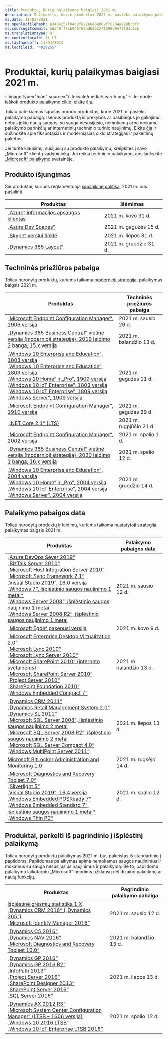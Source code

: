 ```yaml
---
title: Produktų, kurių palaikymas baigiasi 2021 m.
description: Sužinokite, kurie produktai 2021 m. pasieks palaikymo pabaigą arba pereis nuo pagrindinio palaikymo į išplėstinį palaikymą.
ms.date: 11/03/2021
ms.openlocfilehash: a3404257f04c2f022e648e067f78204a220bd3fc
ms.sourcegitcommit: 5d340ff7cb048f68bd696227129860e72fd3c1cb
ms.translationtype: HT
ms.contentlocale: lt-LT
ms.lasthandoff: 11/04/2021
ms.locfileid: "4029255"
---
```

# <a name="products-ending-support-in-2021"></a>Produktai, kurių palaikymas baigiasi 2021 m.

:::image type="icon" source="/lifecycle/media/search.png":::
Jei norite ieškoti produkto palaikymo ciklo, eikite [čia](/lifecycle/products/).

Toliau pateikiamas sąrašas nurodo produktus, kurie 2021 m. pasieks palaikymo pabaigą. Išėmus produktą iš prekybos ar pasibaigus jo galiojimui, nebus jokių naujų saugos, su sauga nesusijusių, nemokamų arba mokamų palaikymo parinkčių ar internetinių techninio turinio naujinimų. Eikite [čia](/lifecycle/overview/product-end-of-support-overview) ir sužinokite apie fiksuotąsias ir moderniąsias ciklo strategijas ir pakeitimų paketus.

Jei turite klausimų, susijusių su produkto palaikymu, kreipkitės į savo „Microsoft“ klientų vadybininką. Jei reikia techninio palaikymo, apsilankykite [„Microsoft“ palaikymo](https://support.microsoft.com/contactus/?ws=support) svetainėje.

## <a name="product-retirements"></a>Produkto išjungimas

Šie produktai, kuriuos reglamentuoja [šiuolaikinė politika](/lifecycle/policies/modern), 2021 m. bus pašalinti.

| Produktas | Išėmimas |
| --- | --- |
| [„Azure“ informacijos apsaugos klientas](/lifecycle/products/azure-information-protection-client?branch=live)<br> | 2021 m. kovo 31 d. |
| [„Azure Dev Spaces“](/lifecycle/products/azure-dev-spaces?branch=live)<br> | 2021 m. gegužės 15 d. |
| [„Skype“ verslui tinkle](/lifecycle/products/skype-for-business-online?branch=live)<br> | 2021 m. liepos 31 d. |
| [„Dynamics 365 Layout“](/lifecycle/products/dynamics-365-layout?branch=live)<br> | 2021 m. gruodžio 31 d. |


## <a name="release-end-of-servicing"></a>Techninės priežiūros pabaiga

Toliau nurodytų produktų, kuriems taikoma [modernioji strategija](/lifecycle/policies/modern), palaikymas baigsis 2021 m.

| Produktas | Techninės priežiūros pabaiga |
| --- | --- |
| [„Microsoft Endpoint Configuration Manager“, 1906 versija](/lifecycle/products/microsoft-endpoint-configuration-manager?branch=live)<br> | 2021 m. sausio 26 d. |
| [„Dynamics 365 Business Central“ vietinė versija (modernioji strategija), 2019 leidimo 2 banga, 15.x versija](/lifecycle/products/dynamics-365-business-central-onpremises-modern-policy?branch=live)<br> | 2021 m. balandžio 13 d. |
| [„Windows 10 Enterprise and Education“, 1803 versija](/lifecycle/products/windows-10-enterprise-and-education?branch=live)<br>[„Windows 10 Enterprise and Education“, 1809 versija](/lifecycle/products/windows-10-enterprise-and-education?branch=live)<br>[„Windows 10 Home“ ir „Pro“, 1909 versija](/lifecycle/products/windows-10-home-and-pro?branch=live)<br>[„Windows 10 IoT Enterprise“, 1803 versija](/lifecycle/products/windows-10-iot-enterprise?branch=live)<br>[„Windows 10 IoT Enterprise“, 1809 versija](/lifecycle/products/windows-10-iot-enterprise?branch=live)<br>[„Windows Server“, 1909 versija](/lifecycle/products/windows-server?branch=live)<br> | 2021 m. gegužės 11 d. |
| [„Microsoft Endpoint Configuration Manager“, 1910 versija](/lifecycle/products/microsoft-endpoint-configuration-manager?branch=live)<br> | 2021 m. gegužės 29 d. |
| [„.NET Core 2.1“ (LTS)](/lifecycle/products/microsoft-net-and-net-core?branch=live)<br> | 2021 m. rugpjūčio 21 d. |
| [„Microsoft Endpoint Configuration Manager“, 2002 versija](/lifecycle/products/microsoft-endpoint-configuration-manager?branch=live)<br> | 2021 m. spalio 1 d. |
| [„Dynamics 365 Business Central“ vietinė versija (modernioji strategija), 2020 leidimo 1 banga, 16.x versija](/lifecycle/products/dynamics-365-business-central-onpremises-modern-policy?branch=live)<br> | 2021 m. spalio 12 d. |
| [„Windows 10 Enterprise and Education“, 2004 versija](/lifecycle/products/windows-10-enterprise-and-education?branch=live)<br>[„Windows 10 Home“ ir „Pro“, 2004 versija](/lifecycle/products/windows-10-home-and-pro?branch=live)<br>[„Windows 10 IoT Enterprise“, 2004 versija](/lifecycle/products/windows-10-iot-enterprise?branch=live)<br>[„Windows Server“, 2004 versija](/lifecycle/products/windows-server?branch=live)<br> | 2021 m. gruodžio 14 d. |


## <a name="products-reaching-end-of-support"></a>Palaikymo pabaigos data

Toliau nurodytų produktų ir leidimų, kuriems taikoma [nustatytoji strategija](/lifecycle/policies/fixed), palaikymas baigsis 2021 m.

| Produktas | Palaikymo pabaigos data |
| --- | --- |
| [„Azure DevOps Sever 2019“](/lifecycle/products/azure-devops-server-2019?branch=live)<br>[„BizTalk Server 2010“](/lifecycle/products/biztalk-server-2010?branch=live)<br>[„Microsoft Host Integration Server 2010“](/lifecycle/products/microsoft-host-integration-server-2010?branch=live)<br>[„Microsoft Sync Framework 2.1“](/lifecycle/products/microsoft-sync-framework-21?branch=live)<br>[„Visual Studio 2019“, 16.0 versija](/lifecycle/products/visual-studio-2019?branch=live)<br>[„Windows 7“, išplėstinio saugos naujinimo 1 metai*](/lifecycle/products/windows-7?branch=live)<br>[„Windows Server 2008“, išplėstinio saugos naujinimo 1 metai](/lifecycle/products/windows-server-2008?branch=live)<br>[„Windows Server 2008 R2“, išplėstinio saugos naujinimo 1 metai](/lifecycle/products/windows-server-2008-r2?branch=live)<br> | 2021 m. sausio 12 d. |
| [„Microsoft Egde“ pasenusi versija](/lifecycle/products/microsoft-edge-legacy?branch=live)<br> | 2021 m. kovo 9 d. |
| [„Microsoft Enterprise Desktop Virtualization 2.0“](/lifecycle/products/microsoft-enterprise-desktop-virtualization-20?branch=live)<br>[„Microsoft Lync 2010“](/lifecycle/products/microsoft-lync-2010?branch=live)<br>[„Microsoft Lync Server 2010“](/lifecycle/products/microsoft-lync-server-2010?branch=live)<br>[„Microsoft SharePoint 2010“ (interneto svetainėms)](/lifecycle/products/microsoft-sharepoint-2010?branch=live)<br>[„Microsoft SharePoint Server 2010“](/lifecycle/products/microsoft-sharepoint-server-2010?branch=live)<br>[„Project Server 2010“](/lifecycle/products/project-server-2010?branch=live)<br>[„SharePoint Foundation 2010“](/lifecycle/products/sharepoint-foundation-2010?branch=live)<br>[„Windows Embedded Compact 7“](/lifecycle/products/windows-embedded-compact-7?branch=live)<br> | 2021 m. balandžio 13 d. |
| [„Dynamics CRM 2011“](/lifecycle/products/dynamics-crm-2011?branch=live)<br>[„Dynamics Retail Management System 2.0“](/lifecycle/products/dynamics-retail-management-system-20?branch=live)<br>[„Dynamics SL 2011“](/lifecycle/products/dynamics-sl-2011?branch=live)<br>[„Microsoft SQL Server 2008“, išplėstinio saugos naujinimo 2 metai](/lifecycle/products/microsoft-sql-server-2008?branch=live)<br>[„Microsoft SQL Server 2008 R2“, išplėstinio saugos naujinimo 2 metai](/lifecycle/products/microsoft-sql-server-2008-r2?branch=live)<br>[„Microsoft SQL Server Compact 4.0“](/lifecycle/products/microsoft-sql-server-compact-40?branch=live)<br>[„Windows MultiPoint Server 2011“](/lifecycle/products/windows-multipoint-server-2011?branch=live)<br> | 2021 m. liepos 13 d. |
| [Microsoft BitLocker Administration and Monitoring 1.0](/lifecycle/products/microsoft-bitlocker-administration-and-monitoring-10?branch=live)<br> | 2021 m. rugsėjo 14 d. |
| [„Microsoft Diagnostics and Recovery Toolset 7.0“](/lifecycle/products/microsoft-diagnostics-and-recovery-toolset-70?branch=live)<br>[„Silverlight 5“](/lifecycle/products/silverlight-5?branch=live)<br>[„Visual Studio 2019“, 16.4 versija](/lifecycle/products/visual-studio-2019?branch=live)<br>[„Windows Embedded POSReady 7“](/lifecycle/products/windows-embedded-posready-7?branch=live)<br>[„Windows Embedded Standard 7“, išplėstinio saugos naujinimo 1 metai*](/lifecycle/products/windows-embedded-standard-7?branch=live)<br>[„Windows Thin PC“](/lifecycle/products/windows-thin-pc?branch=live)<br> | 2021 m. spalio 12 d. |


## <a name="products-moving-to-extended-support"></a>Produktai, perkelti iš pagrindinio į išplėstinį palaikymą

Toliau nurodytų produktų palaikymas 2021 m. bus pakeistas iš standartinio į papildomą. Papildomas palaikymas apima nemokamus saugos naujinimus ir mokamus su sauga nesusijusius naujinimus ir palaikymą. Be to, papildomo palaikymo laikotarpiu „Microsoft“ nepriims užklausų dėl dizaino pakeitimų ar naujų funkcijų.

| Produktas | Pagrindinio palaikymo pabaiga |
| --- | --- |
| [Išplėstinė grėsmių statistika 1.X](/lifecycle/products/advanced-threat-analytics-1x?branch=live)<br>[„Dynamics CRM 2016“ („Dynamics 365“)](/lifecycle/products/dynamics-crm-2016-dynamics-365?branch=live)<br>[„Microsoft Identity Manager 2016“](/lifecycle/products/microsoft-identity-manager-2016?branch=live)<br> | 2021 m. sausio 12 d. |
| [„Dynamics C5 2016“](/lifecycle/products/dynamics-c5-2016?branch=live)<br>[„Dynamics NAV 2016“](/lifecycle/products/dynamics-nav-2016?branch=live)<br>[„Microsoft Diagnostics and Recovery Toolset 10.0“](/lifecycle/products/microsoft-diagnostics-and-recovery-toolset-100?branch=live)<br> | 2021 m. balandžio 13 d. |
| [„Dynamics GP 2016“](/lifecycle/products/dynamics-gp-2016?branch=live)<br>[„Dynamics GP 2016 R2“](/lifecycle/products/dynamics-gp-2016-r2?branch=live)<br>[„InfoPath 2013“](/lifecycle/products/infopath-2013?branch=live)<br>[„Project Server 2016“](/lifecycle/products/project-server-2016?branch=live)<br>[„SharePoint Designer 2013“](/lifecycle/products/sharepoint-designer-2013?branch=live)<br>[„SharePoint Server 2016“](/lifecycle/products/sharepoint-server-2016?branch=live)<br>[„SQL Server 2016“](/lifecycle/products/sql-server-2016?branch=live)<br> | 2021 m. liepos 13 d. |
| [„Dynamics AX 2012 R3“](/lifecycle/products/dynamics-ax-2012-r3?branch=live)<br>[„Microsoft System Center Configuration Manager“ (LTSB – 1606 versija)](/lifecycle/products/microsoft-system-center-configuration-manager-ltsb-version-1606?branch=live)<br>[„Windows 10 2016 LTSB“](/lifecycle/products/windows-10-2016-ltsb?branch=live)<br>[„Windows 10 IoT Enterprise LTSB 2016“](/lifecycle/products/windows-10-iot-enterprise-ltsb-2016?branch=live)<br> | 2021 m. spalio 12 d. |

